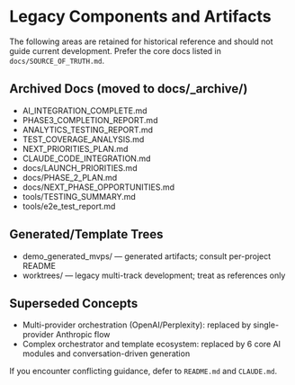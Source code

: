# Legacy Components and Artifacts

The following areas are retained for historical reference and should not guide current development. Prefer the core docs listed in `docs/SOURCE_OF_TRUTH.md`.

## Archived Docs (moved to docs/_archive/)
- AI_INTEGRATION_COMPLETE.md
- PHASE3_COMPLETION_REPORT.md
- ANALYTICS_TESTING_REPORT.md
- TEST_COVERAGE_ANALYSIS.md
- NEXT_PRIORITIES_PLAN.md
- CLAUDE_CODE_INTEGRATION.md
- docs/LAUNCH_PRIORITIES.md
- docs/PHASE_2_PLAN.md
- docs/NEXT_PHASE_OPPORTUNITIES.md
- tools/TESTING_SUMMARY.md
- tools/e2e_test_report.md

## Generated/Template Trees
- demo_generated_mvps/ — generated artifacts; consult per-project README
- worktrees/ — legacy multi-track development; treat as references only

## Superseded Concepts
- Multi-provider orchestration (OpenAI/Perplexity): replaced by single-provider Anthropic flow
- Complex orchestrator and template ecosystem: replaced by 6 core AI modules and conversation-driven generation

If you encounter conflicting guidance, defer to `README.md` and `CLAUDE.md`.
